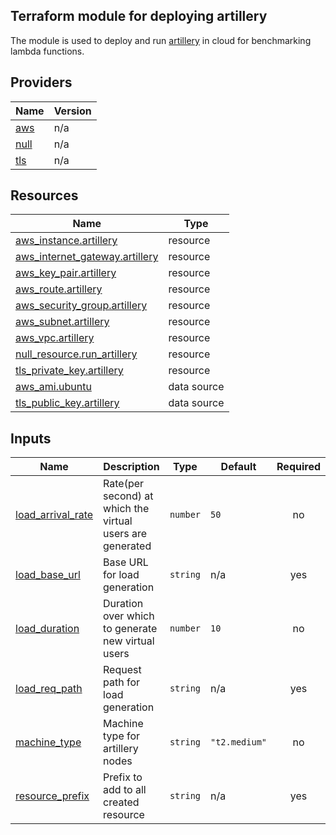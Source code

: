 <!-- BEGIN_TF_DOCS -->
## Terraform module for deploying artillery

The module is used to deploy and run [artillery](https://www.artillery.io/) in
cloud for benchmarking lambda functions.

## Providers

| Name | Version |
|------|---------|
| <a name="provider_aws"></a> [aws](#provider\_aws) | n/a |
| <a name="provider_null"></a> [null](#provider\_null) | n/a |
| <a name="provider_tls"></a> [tls](#provider\_tls) | n/a |

## Resources

| Name | Type |
|------|------|
| [aws_instance.artillery](https://registry.terraform.io/providers/hashicorp/aws/latest/docs/resources/instance) | resource |
| [aws_internet_gateway.artillery](https://registry.terraform.io/providers/hashicorp/aws/latest/docs/resources/internet_gateway) | resource |
| [aws_key_pair.artillery](https://registry.terraform.io/providers/hashicorp/aws/latest/docs/resources/key_pair) | resource |
| [aws_route.artillery](https://registry.terraform.io/providers/hashicorp/aws/latest/docs/resources/route) | resource |
| [aws_security_group.artillery](https://registry.terraform.io/providers/hashicorp/aws/latest/docs/resources/security_group) | resource |
| [aws_subnet.artillery](https://registry.terraform.io/providers/hashicorp/aws/latest/docs/resources/subnet) | resource |
| [aws_vpc.artillery](https://registry.terraform.io/providers/hashicorp/aws/latest/docs/resources/vpc) | resource |
| [null_resource.run_artillery](https://registry.terraform.io/providers/hashicorp/null/latest/docs/resources/resource) | resource |
| [tls_private_key.artillery](https://registry.terraform.io/providers/hashicorp/tls/latest/docs/resources/private_key) | resource |
| [aws_ami.ubuntu](https://registry.terraform.io/providers/hashicorp/aws/latest/docs/data-sources/ami) | data source |
| [tls_public_key.artillery](https://registry.terraform.io/providers/hashicorp/tls/latest/docs/data-sources/public_key) | data source |

## Inputs

| Name | Description | Type | Default | Required |
|------|-------------|------|---------|:--------:|
| <a name="input_load_arrival_rate"></a> [load\_arrival\_rate](#input\_load\_arrival\_rate) | Rate(per second) at which the virtual users are generated | `number` | `50` | no |
| <a name="input_load_base_url"></a> [load\_base\_url](#input\_load\_base\_url) | Base URL for load generation | `string` | n/a | yes |
| <a name="input_load_duration"></a> [load\_duration](#input\_load\_duration) | Duration over which to generate new virtual users | `number` | `10` | no |
| <a name="input_load_req_path"></a> [load\_req\_path](#input\_load\_req\_path) | Request path for load generation | `string` | n/a | yes |
| <a name="input_machine_type"></a> [machine\_type](#input\_machine\_type) | Machine type for artillery nodes | `string` | `"t2.medium"` | no |
| <a name="input_resource_prefix"></a> [resource\_prefix](#input\_resource\_prefix) | Prefix to add to all created resource | `string` | n/a | yes |
<!-- END_TF_DOCS -->